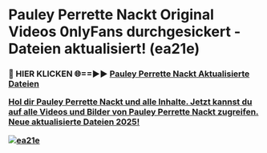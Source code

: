 # Pauley Perrette Nackt Original Videos 0nlyFans durchgesickert - Dateien aktualisiert! (ea21e)

<h3>🔴 HIER KLICKEN 🌐==►► <a href="https://tinyurl.com/h6vf6nb8" rel="nofollow">Pauley Perrette Nackt Aktualisierte Dateien

Hol dir Pauley Perrette Nackt und alle Inhalte. Jetzt kannst du auf alle Videos und Bilder von Pauley Perrette Nackt zugreifen. Neue aktualisierte Dateien 2025!

[![ea21e](https://i.imgur.com/sD4kR3V.gif)](https://tinyurl.com/h6vf6nb8)
